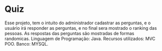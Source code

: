 # Quiz
Esse projeto, tem o intuito do administrador cadastrar as perguntas, e o usuário irá responder as perguntas, 
e no final sera mostrado o ranking das pessoas.
As respostas das perguntas são mostradas de formas randomicas.
Linguagem de Programação: Java.
Recursos utilizados: MVC POO.
Banco: MYSQL.
